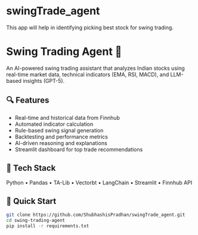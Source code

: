 # swingTrade_agent
This app will help in identifying picking best stock for swing trading.
# Swing Trading Agent 🎯

An AI-powered swing trading assistant that analyzes Indian stocks using real-time market data, technical indicators (EMA, RSI, MACD), and LLM-based insights (GPT-5).

## 🔍 Features
- Real-time and historical data from Finnhub
- Automated indicator calculation
- Rule-based swing signal generation
- Backtesting and performance metrics
- AI-driven reasoning and explanations
- Streamlit dashboard for top trade recommendations

## 🧰 Tech Stack
Python • Pandas • TA-Lib • Vectorbt • LangChain • Streamlit • Finnhub API

## 🚀 Quick Start
```bash
git clone https://github.com/ShubhashisPradhan/swingTrade_agent.git
cd swing-trading-agent
pip install -r requirements.txt
